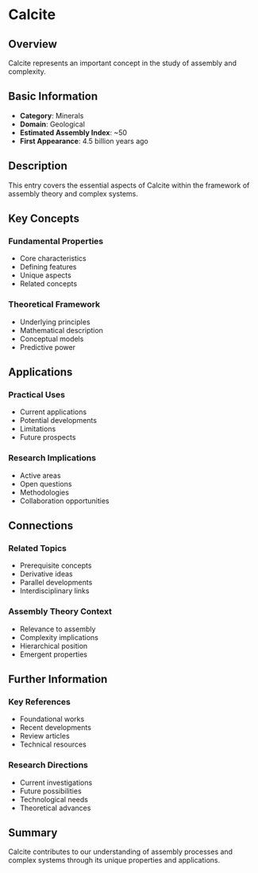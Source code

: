 # Calcite

## Overview

Calcite represents an important concept in the study of assembly and complexity.

## Basic Information

- **Category**: Minerals
- **Domain**: Geological
- **Estimated Assembly Index**: ~50
- **First Appearance**: 4.5 billion years ago

## Description

This entry covers the essential aspects of Calcite within the framework of assembly theory and complex systems.

## Key Concepts

### Fundamental Properties
- Core characteristics
- Defining features
- Unique aspects
- Related concepts

### Theoretical Framework
- Underlying principles
- Mathematical description
- Conceptual models
- Predictive power

## Applications

### Practical Uses
- Current applications
- Potential developments
- Limitations
- Future prospects

### Research Implications
- Active areas
- Open questions
- Methodologies
- Collaboration opportunities

## Connections

### Related Topics
- Prerequisite concepts
- Derivative ideas
- Parallel developments
- Interdisciplinary links

### Assembly Theory Context
- Relevance to assembly
- Complexity implications
- Hierarchical position
- Emergent properties

## Further Information

### Key References
- Foundational works
- Recent developments
- Review articles
- Technical resources

### Research Directions
- Current investigations
- Future possibilities
- Technological needs
- Theoretical advances

## Summary

Calcite contributes to our understanding of assembly processes and complex systems through its unique properties and applications.
